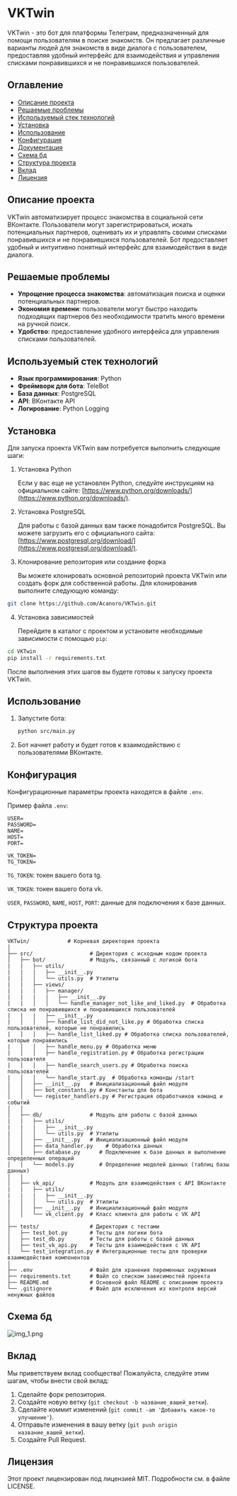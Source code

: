 # VKTwin

VKTwin - это бот для платформы Телеграм, предназначенный для помощи пользователям в поиске знакомств. Он предлагает
различные варианты людей для знакомств в виде диалога с пользователем, предоставляя удобный интерфейс для взаимодействия
и управления списками понравившихся и не понравившихся пользователей.

## Оглавление

- [Описание проекта](#описание-проекта)
- [Решаемые проблемы](#решаемые-проблемы)
- [Используемый стек технологий](#используемый-стек-технологий)
- [Установка](#установка)
- [Использование](#использование)
- [Конфигурация](#конфигурация)
- [Документация](#Документация)
- [Схема бд](#Схема-бд)
- [Структура проекта](#структура-проекта)
- [Вклад](#вклад)
- [Лицензия](#лицензия)

## Описание проекта

VKTwin автоматизирует процесс знакомства в социальной сети ВКонтакте. Пользователи могут зарегистрироваться, искать
потенциальных партнеров, оценивать их и управлять своими списками понравившихся и не понравившихся пользователей. Бот
предоставляет удобный и интуитивно понятный интерфейс для взаимодействия в виде диалога.

## Решаемые проблемы

- **Упрощение процесса знакомства**: автоматизация поиска и оценки потенциальных партнеров.
- **Экономия времени**: пользователи могут быстро находить подходящих партнеров без необходимости тратить много времени
  на ручной поиск.
- **Удобство**: предоставление удобного интерфейса для управления списками пользователей.

## Используемый стек технологий

- **Язык программирования**: Python
- **Фреймворк для бота**: TeleBot
- **База данных**: PostgreSQL
- **API**: ВКонтакте API
- **Логирование**: Python Logging

## Установка

Для запуска проекта VKTwin вам потребуется выполнить следующие шаги:

1. Установка Python

   Если у вас еще не установлен Python, следуйте инструкциям на официальном
   сайте: [https://www.python.org/downloads/](https://www.python.org/downloads/).

2. Установка PostgreSQL

   Для работы с базой данных вам также понадобится PostgreSQL. Вы можете загрузить его с официального
   сайта: [https://www.postgresql.org/download/](https://www.postgresql.org/download/).

3. Клонирование репозитория или создание форка

   Вы можете клонировать основной репозиторий проекта VKTwin или создать форк для собственной работы. Для клонирования
   выполните следующую команду:

```bash
git clone https://github.com/Acanoro/VKTwin.git
```

4. Установка зависимостей

   Перейдите в каталог с проектом и установите необходимые зависимости с помощью `pip`:

```bash
cd VKTwin
pip install -r requirements.txt
```

После выполнения этих шагов вы будете готовы к запуску проекта VKTwin.

## Использование

1. Запустите бота:

    ```bash
    python src/main.py
    ```

2. Бот начнет работу и будет готов к взаимодействию с пользователями ВКонтакте.

## Конфигурация

Конфигурационные параметры проекта находятся в файле `.env`.

Пример файла `.env`:

```dotenv
USER=
PASSWORD=
NAME=
HOST=
PORT=

VK_TOKEN=
TG_TOKEN=
```

`TG_TOKEN`: токен вашего бота tg.

`VK_TOKEN`: токен вашего бота vk.

`USER`, `PASSWORD`, `NAME`, `HOST`, `PORT`: данные для подключения к базе данных.

## Структура проекта

```
VKTwin/            # Корневая директория проекта
│
├── src/                  # Директория с исходным кодом проекта
│   ├── bot/              # Модуль, связанный с логикой бота
|   |   ├── utils/
|   |   |   ├── __init__.py
|   │   │   └── utils.py  # Утилиты
|   |   ├── views/
|   |   |   ├── manager/
|   |   |   |   ├── __init__.py
|   |   │   │   └── handle_manager_not_like_and_liked.py  # Обработка списка не понравившихся и понравившихся пользователей
|   |   |   ├── __init__.py
|   │   │   ├── handle_list_did_not_like.py # Обработка списка пользователей, которые не понравились
|   │   │   ├── handle_list_liked.py # Обработка списка пользователей, которые понравились
|   │   │   ├── handle_menu.py # Обработка меню
|   │   │   ├── handle_registration.py # Обработка регистрации пользователя
|   │   │   ├── handle_search_users.py # Обработка поиска пользователей
|   │   │   └── handle_start.py  # Обработка команды /start
│   │   ├── __init__.py   # Инициализационный файл модуля
│   │   ├── bot_constants.py # Константы для бота
│   │   └── register_handlers.py # Регистрация обработчиков команд и событий 
│   │
│   ├── db/               # Модуль для работы с базой данных
|   |   ├── utils/
|   |   |   ├── __init__.py
|   │   │   └── utils.py  # Утилиты
│   │   ├── __init__.py   # Инициализационный файл модуля
│   │   ├── data_handler.py    # Обработка данных
│   │   ├── database.py      # Подключение к базе данных и выполнение определенных операций
│   │   └── models.py        # Определение моделей данных (таблиц базы данных)
│   │
│   ├── vk_api/           # Модуль для взаимодействия с API ВКонтакте
|   |   ├── utils/
|   |   |   ├── __init__.py
|   │   │   └── utils.py  # Утилиты
│   │   ├── __init__.py   # Инициализационный файл модуля
│   │   └── vk_client.py  # Класс клиента для работы с VK API
│
├── tests/                # Директория с тестами
│   ├── test_bot.py       # Тесты для логики бота
│   ├── test_db.py        # Тесты для работы с базой данных
│   ├── test_vk_api.py    # Тесты для взаимодействия с VK API
│   └── test_integration.py # Интеграционные тесты для проверки взаимодействия компонентов
│
├── .env                  # Файл для хранения переменных окружения
├── requirements.txt      # Файл со списком зависимостей проекта
├── README.md             # Основной файл README с описанием проекта
└── .gitignore            # Файл для исключения из контроля версий ненужных файлов    
```

## Схема бд

![img_1.png](img_1.png)

## Вклад

Мы приветствуем вклад сообщества! Пожалуйста, следуйте этим шагам, чтобы внести свой вклад:

1. Сделайте форк репозитория.
2. Создайте новую ветку (`git checkout -b название_вашей_ветки`).
3. Сделайте коммит изменений (`git commit -am 'Добавить какое-то улучшение'`).
4. Отправьте изменения в вашу ветку (`git push origin название_вашей_ветки`).
5. Создайте Pull Request.

## Лицензия

Этот проект лицензирован под лицензией MIT. Подробности см. в файле LICENSE.
